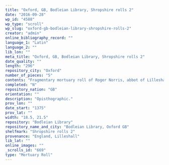 ```yaml
---
title: "Oxford, GB, Bodleian Library, Shropshire rolls 2"
date: "2016-09-28"
wp_id: "4588"
wp_type: "scroll"
wp_slug: "oxford-gb-bodleian-library-shropshire-rolls-2"
creator: "admin"
online_bibliography_record: ""
language_1: "Latin"
language_2: ""
lib_lon: ""
meta_title: "Oxford, GB, Bodleian Library, Shropshire rolls 2"
date_quality: ""
length: "296"
repository_city: "Oxford"
number_of_pieces: "5"
contents: "Fragmentary mortuary roll of Roger Norris, abbot of Lilleshall."
completed: "N"
repository_nation: "GB"
orientation: ""
description: "Opisthographic."
prov_lon: ""
date_start: "1375"
prov_lat: ""
width: "18.5, 21.5"
repository: "Bodleian Library"
repository_name_and_city: "Bodleian Library, Oxford GB"
shelfmark: "Shropshire rolls 2"
provenance: "England, Lilleshall"
lib_lat: ""
online_images: ""
_scrolls_id: "669"
type: "Mortuary Roll"
---
```



